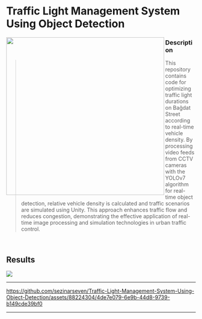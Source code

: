 # Traffic Light Management System Using Object Detection

<img src="https://github.com/sezinarseven/Traffic-Light-Management-System-Using-Object-Detection/assets/88224304/03c90fbd-39fd-4bd3-b662-f2b272ee5d2c"  align="left" width="420px"/>
<img align="left" width="0" hspace="10"/>

### Description
> This repository contains code for optimizing traffic light durations on Bağdat Street according to real-time vehicle density. By processing video feeds from CCTV cameras with the YOLOv7 algorithm for real-time object detection, relative vehicle density is calculated and traffic scenarios are simulated using Unity. This approach enhances traffic flow and reduces congestion, demonstrating the effective application of real-time image processing and simulation technologies in urban traffic control.

<br>

## Results

![](https://github.com/sezinarseven/Traffic-Light-Management-System-Using-Object-Detection/assets/88224304/914f0c1e-9ee1-43be-91d1-928cacf9b72f)

<hr>

https://github.com/sezinarseven/Traffic-Light-Management-System-Using-Object-Detection/assets/88224304/4de7e079-6e9b-44d8-9739-b149cde39bf0
<hr>
<br>
<br>
